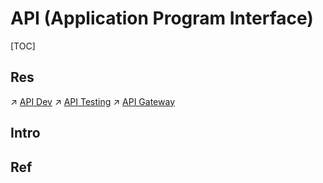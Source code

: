 # API (Application Program Interface)

[TOC]



## Res
↗ [API Dev](../../../../Software%20Engineering/👾%20Web%20Dev%20&%20Ops/🥪%20Middleware/👬%20API%20Dev/API%20Dev.md)
↗ [API Testing](../../../../Software%20Engineering/👾%20Web%20Dev%20&%20Ops/👁️%20Operations%20Management/🧪%20Software%20Testing/Testing%20Tyeps/Integration%20Test/API%20Testing/API%20Testing.md)
↗ [API Gateway](../../../../System%20Architecture%20Design/☁️%20Cloud%20Native/Cloud%20Platform%20(System%20Level%20Engineering)/🥋%20Orchestration%20&%20Management/API%20Gateway/API%20Gateway.md)



## Intro


## Ref

